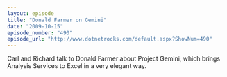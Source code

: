 ```yaml
---
layout: episode
title: "Donald Farmer on Gemini"
date: "2009-10-15"
episode_number: "490"
episode_url: "http://www.dotnetrocks.com/default.aspx?ShowNum=490"
---
```


Carl and Richard talk to Donald Farmer about Project Gemini, which brings Analysis Services to Excel in a very elegant way.
